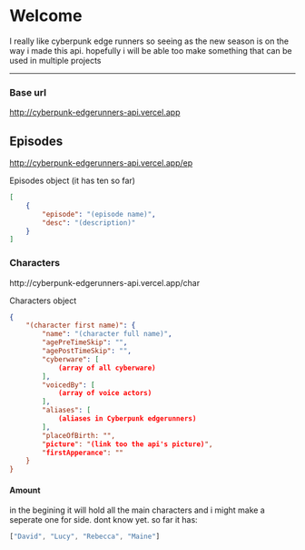 <h1> Welcome</h1>
<p>I really like cyberpunk edge runners so seeing as the new season is on the way i made this api. hopefully i will be able too make something that can be used in multiple projects</p>

<hr>

<h3>Base url</h3>

<a>http://cyberpunk-edgerunners-api.vercel.app</a>

<h2>Episodes</h2>

<a>http://cyberpunk-edgerunners-api.vercel.app/ep</a>
<p>Episodes object (it has ten so far)</p>

```json
[
    {
        "episode": "(episode name)",
        "desc": "(description)"
    }
]
```
<h3>Characters</h3>
<a>http://cyberpunk-edgerunners-api.vercel.app/char</a>
<p>Characters object</p>

```json
{
    "(character first name)": {
        "name": "(character full name)",
        "agePreTimeSkip": "",
        "agePostTimeSkip": "",
        "cyberware": [
            (array of all cyberware)
        ],
        "voicedBy": [
            (array of voice actors)
        ],
        "aliases": [
            (aliases in Cyberpunk edgerunners)
        ],
        "placeOfBirth: "",
        "picture": "(link too the api's picture)",
        "firstApperance": ""
    }
}
```
<h4>Amount</h4>
<p>in the begining it will hold all the main characters and i might make a seperate one for side. dont know yet. so far it has:</p> 

```js
["David", "Lucy", "Rebecca", "Maine"]
```